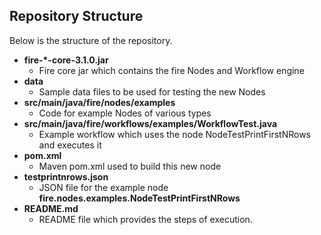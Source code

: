 ## Repository Structure

Below is the structure of the repository.

* **fire-*-core-3.1.0.jar**
    * Fire core jar which contains the fire Nodes and Workflow engine
* **data**
    * Sample data files to be used for testing the new Nodes
* **src/main/java/fire/nodes/examples**
    * Code for example Nodes of various types
* **src/main/java/fire/workflows/examples/WorkflowTest.java**
    * Example workflow which uses the node NodeTestPrintFirstNRows and executes it
* **pom.xml**
    * Maven pom.xml used to build this new node
* **testprintnrows.json**
    * JSON file for the example node **fire.nodes.examples.NodeTestPrintFirstNRows**
* **README.md**
    * README file which provides the steps of execution.


